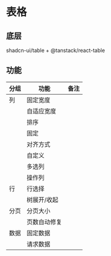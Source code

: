 # 表格

## 底层

shadcn-ui/table + @tanstack/react-table

## 功能

| 分组 | 功能         | 备注 |
| ---- | ------------ | ---- |
| 列   | 固定宽度     |      |
|      | 自适应宽度   |      |
|      | 排序         |      |
|      | 固定         |      |
|      | 对齐方式     |      |
|      | 自定义       |      |
|      | 多选列       |      |
|      | 操作列       |      |
| 行   | 行选择       |      |
|      | 树展开/收起  |      |
| 分页 | 分页大小     |      |
|      | 页数自动修复 |      |
| 数据 | 固定数据     |      |
|      | 请求数据     |      |
